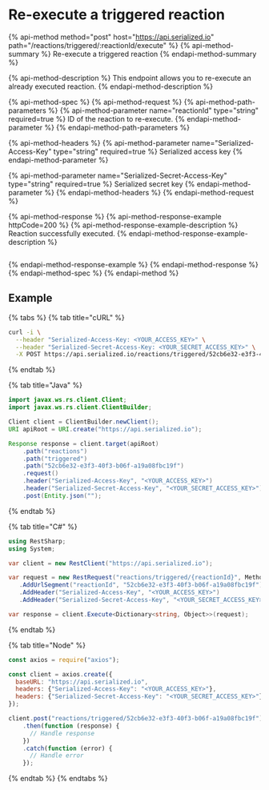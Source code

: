 # Re-execute a triggered reaction

{% api-method method="post" host="https://api.serialized.io" path="/reactions/triggered/:reactionId/execute" %}
{% api-method-summary %}
Re-execute a triggered reaction
{% endapi-method-summary %}

{% api-method-description %}
This endpoint allows you to re-execute an already executed reaction.
{% endapi-method-description %}

{% api-method-spec %}
{% api-method-request %}
{% api-method-path-parameters %}
{% api-method-parameter name="reactionId" type="string" required=true %}
ID of the reaction to re-execute.
{% endapi-method-parameter %}
{% endapi-method-path-parameters %}

{% api-method-headers %}
{% api-method-parameter name="Serialized-Access-Key" type="string" required=true %}
Serialized access key
{% endapi-method-parameter %}

{% api-method-parameter name="Serialized-Secret-Access-Key" type="string" required=true %}
Serialized secret key
{% endapi-method-parameter %}
{% endapi-method-headers %}
{% endapi-method-request %}

{% api-method-response %}
{% api-method-response-example httpCode=200 %}
{% api-method-response-example-description %}
Reaction successfully executed.
{% endapi-method-response-example-description %}

```text

```
{% endapi-method-response-example %}
{% endapi-method-response %}
{% endapi-method-spec %}
{% endapi-method %}

## Example

{% tabs %}
{% tab title="cURL" %}
```bash
curl -i \
  --header "Serialized-Access-Key: <YOUR_ACCESS_KEY>" \
  --header "Serialized-Secret-Access-Key: <YOUR_SECRET_ACCESS_KEY>" \
  -X POST https://api.serialized.io/reactions/triggered/52cb6e32-e3f3-40f3-b06f-a19a08fbc19f
```
{% endtab %}

{% tab title="Java" %}
```java
import javax.ws.rs.client.Client;
import javax.ws.rs.client.ClientBuilder;

Client client = ClientBuilder.newClient();
URI apiRoot = URI.create("https://api.serialized.io");

Response response = client.target(apiRoot)
    .path("reactions")
    .path("triggered")
    .path("52cb6e32-e3f3-40f3-b06f-a19a08fbc19f")
    .request()
    .header("Serialized-Access-Key", "<YOUR_ACCESS_KEY>")
    .header("Serialized-Secret-Access-Key", "<YOUR_SECRET_ACCESS_KEY>")
    .post(Entity.json("");
```
{% endtab %}

{% tab title="C\#" %}
```csharp
using RestSharp;
using System;

var client = new RestClient("https://api.serialized.io");

var request = new RestRequest("reactions/triggered/{reactionId}", Method.POST)
   .AddUrlSegment("reactionId", "52cb6e32-e3f3-40f3-b06f-a19a08fbc19f")
   .AddHeader("Serialized-Access-Key", "<YOUR_ACCESS_KEY>")
   .AddHeader("Serialized-Secret-Access-Key", "<YOUR_SECRET_ACCESS_KEY>");

var response = client.Execute<Dictionary<string, Object>>(request);
```
{% endtab %}

{% tab title="Node" %}
```javascript
const axios = require("axios");

const client = axios.create({
  baseURL: "https://api.serialized.io",
  headers: {"Serialized-Access-Key": "<YOUR_ACCESS_KEY>"},
  headers: {"Serialized-Secret-Access-Key": "<YOUR_SECRET_ACCESS_KEY>"}
});

client.post("reactions/triggered/52cb6e32-e3f3-40f3-b06f-a19a08fbc19f")
    .then(function (response) {
      // Handle response
    })
    .catch(function (error) {
      // Handle error
    });
```
{% endtab %}
{% endtabs %}

